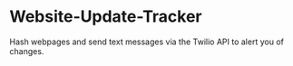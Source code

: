 # Website-Update-Tracker
Hash webpages and send text messages via the Twilio API to alert you of changes.
